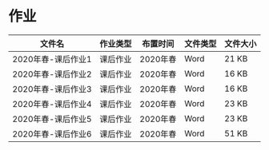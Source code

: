 # 作业

文件名|作业类型|布置时间|文件类型|文件大小
---|---|---|---|---
2020年春-课后作业1|课后作业|2020年春|Word|21 KB
2020年春-课后作业2|课后作业|2020年春|Word|16 KB
2020年春-课后作业3|课后作业|2020年春|Word|16 KB
2020年春-课后作业4|课后作业|2020年春|Word|23 KB
2020年春-课后作业5|课后作业|2020年春|Word|23 KB
2020年春-课后作业6|课后作业|2020年春|Word|51 KB